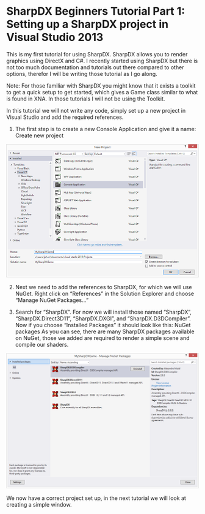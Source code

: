 # SharpDX Beginners Tutorial Part 1: Setting up a SharpDX project in Visual Studio 2013

This is my first tutorial for using SharpDX. SharpDX allows you to render graphics using DirectX and C#. I recently started using SharpDX but there is not too much documentation and tutorials out there compared to other options, therefor I will be writing those tutorial as I go along.

Note: For those familiar with SharpDX you might know that it exists a toolkit to get a quick setup to get started, which gives a Game class similar to what is found in XNA. In those tutorials I will not be using the Toolkit.

In this tutorial we will not write any code, simply set up a new project in Visual Studio and add the required references.

1. The first step is to create a new Console Application and give it a name:
Create new project

![](images/image1.png)

2. Next we need to add the references to SharpDX, for which we will use NuGet. Right click on “References” in the Solution Explorer and choose “Manage NuGet Packages…”

3. Search for “SharpDX”. For now we will install those named “SharpDX”, “SharpDX.Direct3D11”, “SharpDX.DXGI”, and “SharpDX.D3DCompiler”. Now if you choose “Installed Packages” it should look like this:
NuGet packages
As you can see, there are many SharpDX packages available on NuGet, those we added are required to render a simple scene and compile our shaders.

![](images/image2.png)

We now have a correct project set up, in the next tutorial we will look at creating a simple window.